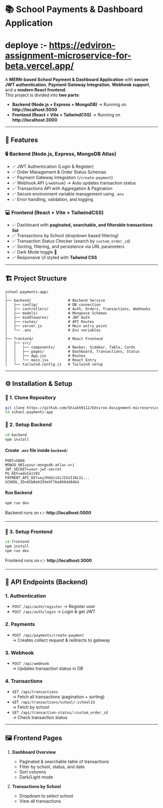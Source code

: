 # 📚 School Payments & Dashboard Application
# deploye :- https://edviron-assignment-microservice-for-beta.vercel.app/

A **MERN-based School Payment & Dashboard Application** with **secure JWT authentication**, **Payment Gateway Integration**, **Webhook support**, and a **modern React frontend**.  
This project is divided into **two parts**:  

- **Backend (Node.js + Express + MongoDB)** → Running on **http://localhost:5000**  
- **Frontend (React + Vite + TailwindCSS)** → Running on **http://localhost:3000**  

---

## 🚀 Features

### 🔒 Backend (Node.js, Express, MongoDB Atlas)
- ✅ JWT Authentication (Login & Register)  
- ✅ Order Management & Order Status Schemas  
- ✅ Payment Gateway Integration (`/create-payment`)  
- ✅ Webhook API (`/webhook`) → Auto updates transaction status  
- ✅ Transactions API with Aggregation & Pagination  
- ✅ Secure environment variable management using `.env`  
- ✅ Error handling, validation, and logging  

### 💻 Frontend (React + Vite + TailwindCSS)
- ✅ Dashboard with **paginated, searchable, and filterable transactions list**  
- ✅ Transactions by School (dropdown based filtering)  
- ✅ Transaction Status Checker (search by `custom_order_id`)  
- ✅ Sorting, filtering, and persistence via URL parameters  
- ✅ Dark Mode toggle 🌙  
- ✅ Responsive UI styled with **Tailwind CSS**  

---

## 🏗️ Project Structure

```
school-payments-app/
│
├── backend/                 # Backend Service
│   ├── config/              # DB connection
│   ├── controllers/         # Auth, Orders, Transactions, Webhooks
│   ├── models/              # Mongoose Schemas
│   ├── middlewares/         # JWT Auth
│   ├── routes/              # API Routes
│   ├── server.js            # Main entry point
│   └── .env                 # Env variables
│
├── frontend/                # React Frontend
│   ├── src/
│   │   ├── components/      # Navbar, Sidebar, Table, Cards
│   │   ├── pages/           # Dashboard, Transactions, Status
│   │   ├── App.jsx          # Routes
│   │   └── main.jsx         # React Entry
│   └── tailwind.config.js   # Tailwind setup
```

---

## ⚙️ Installation & Setup

### 🔹 1. Clone Repository
```bash
git clone https://github.com/Shiakh0112/Edviron-Assignment-microservice-for-a-School-Payment/tree/main
cd school-payments-app
```

### 🔹 2. Setup Backend
```bash
cd backend
npm install
```

#### Create `.env` file inside `backend/`
```env
PORT=5000
MONGO_URI=your-mongodb-atlas-uri
JWT_SECRET=your-jwt-secret
PG_KEY=edvtest01
PAYMENT_API_KEY=eyJhbGciOiJIUzI1NiIs...
SCHOOL_ID=65b0e6293e9f76a9694d84b4
```

#### Run Backend
```bash
npm run dev
```
Backend runs on 👉 **http://localhost:5000**

---

### 🔹 3. Setup Frontend
```bash
cd frontend
npm install
npm run dev
```
Frontend runs on 👉 **http://localhost:3000**

---

## 🔑 API Endpoints (Backend)

### 1. Authentication
- `POST /api/auth/register` → Register user  
- `POST /api/auth/login` → Login & get JWT  

### 2. Payments
- `POST /api/payments/create-payment`  
  → Creates collect request & redirects to gateway  

### 3. Webhook
- `POST /api/webhook`  
  → Updates transaction status in DB  

### 4. Transactions
- `GET /api/transactions`  
  → Fetch all transactions (pagination + sorting)  
- `GET /api/transactions/school/:schoolId`  
  → Fetch by school  
- `GET /api/transaction-status/:custom_order_id`  
  → Check transaction status  

---

## 🖼️ Frontend Pages

1. **Dashboard Overview**  
   - Paginated & searchable table of transactions  
   - Filter by school, status, and date  
   - Sort columns  
   - Dark/Light mode  

2. **Transactions by School**  
   - Dropdown to select school  
   - View all transactions  
